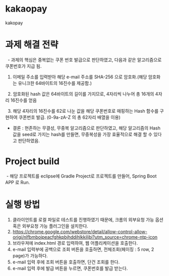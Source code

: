 # kakaopay
kakopay

# 과제 해결 전략
   - 과제의 핵심은 중복없는 쿠폰 번호 발급으로 판단하였고, 다음과 같은 알고리즘으로 쿠폰번호가 지급 됨.
   
   1. 이메일 주소를 입력받아 해당 e-mail 주소를 SHA-256 으로 암호화.(해당 암호화는 유니크한 64바이트의 16진수를 제공함.)
   
   2. 암호화된 hash 값은 64바이트의 길이를 가지므로, 4자리씩 나누어 총 16개의 4자리 16진수를 얻음
   
   3. 해당 4자리의 16진수를 62로 나눈 값을 해당 쿠폰번호로 매핑하는 Hash 함수를 구현하여 쿠폰번호 발급. (0-9a-zA-Z 의 총 62자리 배열을 이용)
   
   - 결론 : 현존하는 무결성, 무중복 알고리즘으로 판단하였고, 해당 알고리즘의 Hash 값을 seed로 가지는 hash를 만들면, 무중복성을 가장 효율적으로 해결 할 수 있다고 판단하였음.
  
# Project build
  - 해당 프로젝트를 eclipse에 Gradle Project로 프로젝트를 만들어, Spring Boot APP 로 Run.
  
# 실행 방법
 1. 클라이언트를 로컬 파일로 테스트를 진행하였기 때문에, 크롬의 외부요청 가능 옵션 혹은 외부요청 가능 플러그인을 설치한다.
 2. https://chrome.google.com/webstore/detail/allow-control-allow-origi/nlfbmbojpeacfghkpbjhddihlkkiljbi?utm_source=chrome-ntp-icon 
 3. 브라우져에 index.html 경로 입력하여, 웹 어플리케이션을 호출한다.
 4. e-mail 입력부에 공백으로 조회 버튼을 호출하면, 전체조회(페이징 : 5 row, 2 page)가 가능하다.
 5. e-mail 입력 후에 조회 버튼을 호출하면, 단건 조회를 한다.
 6. e-mail 입력 후에 발급 버튼을 누르면, 쿠폰번호를 발급 받는다.
